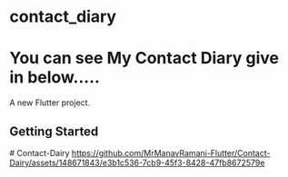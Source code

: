 # contact_diary 
# You can see My Contact Diary give in below.....
A new Flutter project.
## Getting Started
#   C o n t a c t - D a i r y 
 
 
https://github.com/MrManavRamani-Flutter/Contact-Dairy/assets/148671843/e3b1c536-7cb9-45f3-8428-47fb8672579e
